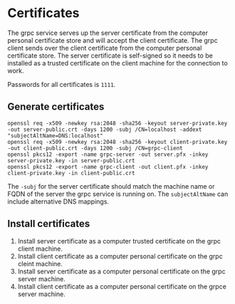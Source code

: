 # Certificates

The grpc service serves up the server certificate from the computer personal certificate store and will accept the client certificate. 
The grpc client sends over the client certificate from the computer personal certificate store. The server certificate is self-signed 
so it needs to be installed as a trusted certificate on the client machine for the connection to work.

Passwords for all certificates is `1111`. 

## Generate certificates

```shell
openssl req -x509 -newkey rsa:2048 -sha256 -keyout server-private.key -out server-public.crt -days 1200 -subj /CN=localhost -addext "subjectAltName=DNS:localhost"
openssl req -x509 -newkey rsa:2048 -sha256 -keyout client-private.key -out client-public.crt -days 1200 -subj /CN=grpc-client
openssl pkcs12 -export -name grpc-server -out server.pfx -inkey server-private.key -in server-public.crt
openssl pkcs12 -export -name grpc-client -out client.pfx -inkey client-private.key -in client-public.crt
```

The `-subj` for the server certificate should match the machine name or FQDN of the server the grpc service is running on. 
The `subjectAltName` can include alternative DNS mappings.

## Install certificates

1. Install server certificate as a computer trusted certificate on the grpc client machine.
2. Install client certificate as a computer personal certificate on the grpc cleint machine.
3. Install server certificate as a computer personal certificate on the grpc server machine.
4. Install client certificate as a computer personal certificate on the grpce server machine.
